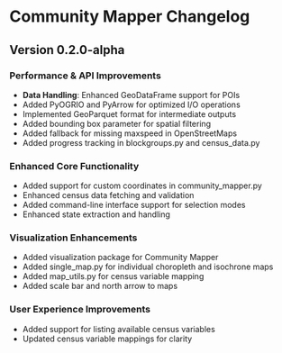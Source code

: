 # Community Mapper Changelog

## Version 0.2.0-alpha

### Performance & API Improvements
- **Data Handling**: Enhanced GeoDataFrame support for POIs
- Added PyOGRIO and PyArrow for optimized I/O operations
- Implemented GeoParquet format for intermediate outputs
- Added bounding box parameter for spatial filtering
- Added fallback for missing maxspeed in OpenStreetMaps
- Added progress tracking in blockgroups.py and census_data.py

### Enhanced Core Functionality
- Added support for custom coordinates in community_mapper.py
- Enhanced census data fetching and validation
- Added command-line interface support for selection modes
- Enhanced state extraction and handling

### Visualization Enhancements
- Added visualization package for Community Mapper
- Added single_map.py for individual choropleth and isochrone maps
- Added map_utils.py for census variable mapping
- Added scale bar and north arrow to maps

### User Experience Improvements
- Added support for listing available census variables
- Updated census variable mappings for clarity